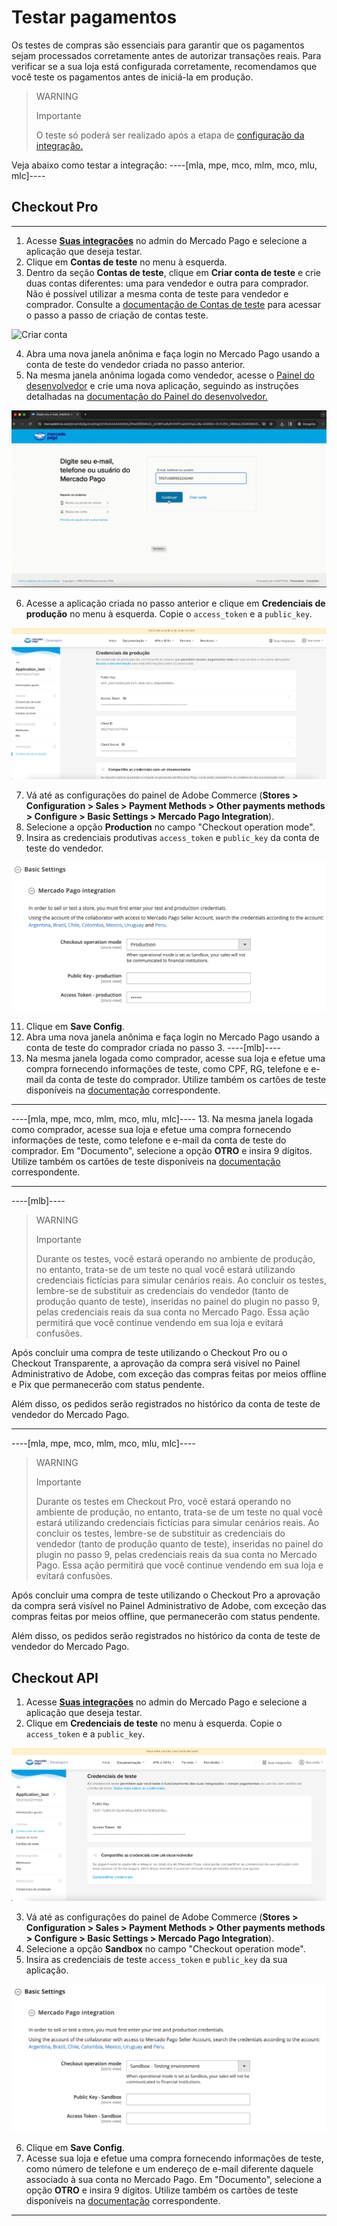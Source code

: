 # Testar pagamentos

Os testes de compras são essenciais para garantir que os pagamentos sejam processados corretamente antes de autorizar transações reais. Para verificar se a sua loja está configurada corretamente, recomendamos que você teste os pagamentos antes de iniciá-la em produção. 

> WARNING
> 
> Importante
>
> O teste só poderá ser realizado após a etapa de [configuração da integração.](/developers/pt/docs/adobe-commerce/integration-configuration)

Veja abaixo como testar a integração:
----[mla, mpe, mco, mlm, mco, mlu, mlc]----
## Checkout Pro

------------
1. Acesse **[Suas integrações](https://www.mercadopago[FAKER][URL][DOMAIN]/developers/panel/app)** no admin do Mercado Pago e selecione a aplicação que deseja testar. 
2. Clique em **Contas de teste** no menu à esquerda.
3. Dentro da seção **Contas de teste**, clique em **Criar conta de teste** e crie duas contas diferentes: uma para vendedor e outra para comprador. Não é possível utilizar a mesma conta de teste para vendedor e comprador. Consulte a [documentação de Contas de teste](/developers/pt/docs/adobe-commerce/additional-content/your-integrations/test/accounts) para acessar o passo a passo de criação de contas teste.

![Criar conta](/images/adobe-commerce/test-create-account.gif)

4. Abra uma nova janela anônima e faça login no Mercado Pago usando a conta de teste do vendedor criada no passo anterior.
5. Na mesma janela anônima logada como vendedor, acesse o [Painel do desenvolvedor](https://www.mercadopago[FAKER][URL][DOMAIN]/developers/panel/app) e crie uma nova aplicação, seguindo as instruções detalhadas na [documentação do Painel do desenvolvedor.](/developers/pt/docs/adobe-commerce/additional-content/your-integrations/dashboard)

![Login](/images/adobe-commerce/test-login.gif)

6. Acesse a aplicação criada no passo anterior e clique em **Credenciais de produção** no menu à esquerda. Copie o `access_token` e a `public_key`.

![Credenciais de produção](/images/adobe-commerce/test-prod-credentials.png)

7. Vá até as configurações do painel de Adobe Commerce (**Stores > Configuration > Sales > Payment Methods > Other payments methods > Configure > Basic Settings > Mercado Pago Integration**).
8. Selecione a opção **Production** no campo "Checkout operation mode".
9. Insira as credenciais produtivas `access_token` e `public_key` da conta de teste do vendedor.

![Painel](/images/adobe-commerce/test-adobe-commerce.png)

11. Clique em **Save Config**.
12. Abra uma nova janela anônima e faça login no Mercado Pago usando a conta de teste do comprador criada no passo 3.
----[mlb]----
13. Na mesma janela logada como comprador, acesse sua loja e efetue uma compra fornecendo informações de teste, como CPF, RG, telefone e e-mail da conta de teste do comprador. Utilize também os cartões de teste disponíveis na [documentação](/developers/pt/docs/adobe-commerce/additional-content/your-integrations/test/cards) correspondente.

------------
----[mla, mpe, mco, mlm, mco, mlu, mlc]----
13. Na mesma janela logada como comprador, acesse sua loja e efetue uma compra fornecendo informações de teste, como telefone e e-mail da conta de teste do comprador. Em "Documento", selecione a opção **OTRO** e insira 9 dígitos. Utilize também os cartões de teste disponíveis na [documentação](/developers/pt/docs/adobe-commerce/additional-content/your-integrations/test/cards) correspondente.

------------
----[mlb]----
> WARNING
> 
> Importante
>
> Durante os testes, você estará operando no ambiente de produção, no entanto, trata-se de um teste no qual você estará utilizando credenciais fictícias para simular cenários reais. Ao concluir os testes, lembre-se de substituir as credenciais do vendedor (tanto de produção quanto de teste), inseridas no painel do plugin no passo 9, pelas credenciais reais da sua conta no Mercado Pago. Essa ação permitirá que você continue vendendo em sua loja e evitará confusões.

Após concluir uma compra de teste utilizando o Checkout Pro ou o Checkout Transparente, a aprovação da compra será visível no Painel Administrativo de Adobe, com exceção das compras feitas por meios offline e Pix que permanecerão com status pendente.

Além disso, os pedidos serão registrados no histórico da conta de teste de vendedor do Mercado Pago.

------------
----[mla, mpe, mco, mlm, mco, mlu, mlc]----
> WARNING
> 
> Importante
>
> Durante os testes em Checkout Pro, você estará operando no ambiente de produção, no entanto, trata-se de um teste no qual você estará utilizando credenciais fictícias para simular cenários reais. Ao concluir os testes, lembre-se de substituir as credenciais do vendedor (tanto de produção quanto de teste), inseridas no painel do plugin no passo 9, pelas credenciais reais da sua conta no Mercado Pago. Essa ação permitirá que você continue vendendo em sua loja e evitará confusões.

Após concluir uma compra de teste utilizando o Checkout Pro a aprovação da compra será visível no Painel Administrativo de Adobe, com exceção das compras feitas por meios offline, que permanecerão com status pendente.

Além disso, os pedidos serão registrados no histórico da conta de teste de vendedor do Mercado Pago.

## Checkout API

1. Acesse **[Suas integrações](https://www.mercadopago[FAKER][URL][DOMAIN]/developers/panel/app)** no admin do Mercado Pago e selecione a aplicação que deseja testar. 
2. Clique em **Credenciais de teste** no menu à esquerda. Copie o `access_token` e a `public_key`.

![Credenciais de teste](/images/adobe-commerce/test-test-credentials.png)

3. Vá até as configurações do painel de Adobe Commerce (**Stores > Configuration > Sales > Payment Methods > Other payments methods > Configure > Basic Settings > Mercado Pago Integration**).
4. Selecione a opção **Sandbox** no campo "Checkout operation mode".
5. Insira as credenciais de teste `access_token` e `public_key` da sua aplicação.

![Painel](/images/adobe-commerce/test-adobe-commerce-all.png)

6. Clique em **Save Config**.
7. Acesse sua loja e efetue uma compra fornecendo informações de teste, como número de telefone e um endereço de e-mail diferente daquele associado à sua conta no Mercado Pago. Em "Documento", selecione a opção **OTRO** e insira 9 dígitos. Utilize também os cartões de teste disponíveis na [documentação](/developers/pt/docs/adobe-commerce/additional-content/your-integrations/test/cards) correspondente.

------------
